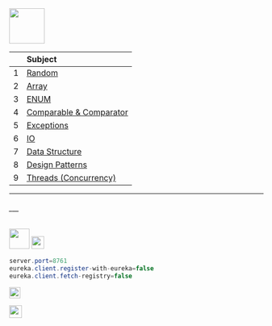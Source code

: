 <img src="https://img.shields.io/badge/-Threads Java Concurrency%20-brightgreen" height=70px>

|     |  Subject           |
|:---:|:------------------------------| 
|  1  |[Random](https://github.com/sshalem/JAVA/tree/master/_1_Random)   | 
|  2  |[Array](https://github.com/sshalem/JAVA/tree/master/_2_Arrays)  |   
|  3  |[ENUM](https://github.com/sshalem/JAVA/tree/master/_3_enum)  |   
|  4  |[Comparable & Comparator](https://github.com/sshalem/JAVA/tree/master/_4_Comparable_and_Comparator)  |   
|  5  |[Exceptions](https://github.com/sshalem/JAVA/tree/master/_5_Exceptions)  |   
|  6  |[IO](https://github.com/sshalem/JAVA/tree/master/_6_IO)    | 
|  7  |[Data Structure](https://github.com/sshalem/JAVA/tree/master/_7_Data_Structure)  |   
|  8  |[Design Patterns](https://github.com/sshalem/JAVA/tree/master/_8_Design_Patterns) |   
|  9  |[Threads (Concurrency)]() | 



--------------------------------------------------------------------------------------------------

###### ___

<img src="https://img.shields.io/badge/-Application.properties of each Project%20-brightgreen" height=40px>

<img src="https://img.shields.io/badge/-application.properties : eureka discovery server%20-blue" height=25px>

```java
server.port=8761
eureka.client.register-with-eureka=false
eureka.client.fetch-registry=false
```

[<img src="https://img.shields.io/badge/-Back to top%20-brown" height=22px>](#_)

<img src="https://img.shields.io/badge/-application.properties : spring cloud gateway%20-blue" height=25px>
